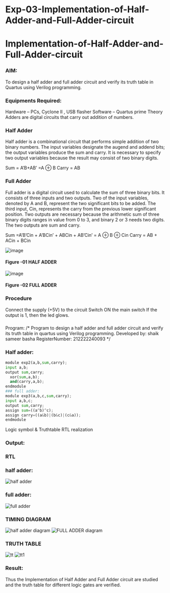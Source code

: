 # Exp-03-Implementation-of-Half-Adder-and-Full-Adder-circuit

# Implementation-of-Half-Adder-and-Full-Adder-circuit
### AIM:
To design a half adder and full adder circuit and verify its truth table in Quartus using Verilog programming.

### Equipments Required:
Hardware – PCs, Cyclone II , USB flasher
Software – Quartus prime
Theory
Adders are digital circuits that carry out addition of numbers.

### Half Adder
Half adder is a combinational circuit that performs simple addition of two binary numbers. The input variables designate the augend and addend bits; the output variables produce the sum and carry. It is necessary to specify two output variables because the result may consist of two binary digits.

Sum = A’B+AB’ =A ⊕ B Carry = AB

### Full Adder
Full adder is a digital circuit used to calculate the sum of three binary bits. It consists of three inputs and two outputs. Two of the input variables, denoted by A and B, represent the two significant bits to be added. The third input, Cin, represents the carry from the previous lower significant position. Two outputs are necessary because the arithmetic sum of three binary digits ranges in value from 0 to 3, and binary 2 or 3 needs two digits. The two outputs are sum and carry.

Sum =A’B’Cin + A’BCin’ + ABCin + AB’Cin’ = A ⊕ B ⊕ Cin Carry = AB + ACin + BCin

 ![image](https://user-images.githubusercontent.com/36288975/163552156-a13e5a56-c638-4110-97d9-8896907c8d25.png)

#### Figure -01 HALF ADDER 


![image](https://user-images.githubusercontent.com/36288975/163552057-b3547877-6d07-45b4-b7e0-bcfebfad9e1d.png)

#### Figure -02 FULL ADDER 

### Procedure

Connect the supply (+5V) to the circuit
Switch ON the main switch
If the output is 1, then the led glows.
### 
Program:
/*
Program to design a half adder and full adder circuit and verify its truth table in quartus using Verilog programming.
Developed by: shaik sameer basha
RegisterNumber:  212222240093
*/
### Half adder:
```python
module exp2(a,b,sum,carry);
input a,b;
output sum,carry;
  xor(sum,a,b);
  and(carry,a,b);
endmodule
### full adder:
module exp3(a,b,c,sum,carry);
input a,b,c;
output sum,carry;
assign sum=((a^b)^c);
assign carry=((a&b)|(b&c)|(c&a));
endmodule
```
Logic symbol & Truthtable
RTL realization

### Output:
### RTL
### half adder:
![half adder](https://github.com/shaikSameerbasha5404/Exp-02-Implementation-of-Half-Adder-and-Full-Adder-circuit/assets/118707756/d00951b0-1f1c-4e70-923b-448ac1ede927)
### full adder:
![full adder](https://github.com/shaikSameerbasha5404/Exp-02-Implementation-of-Half-Adder-and-Full-Adder-circuit/assets/118707756/d070119d-b3ab-49db-b6ea-0badf77640c4)

### TIMING DIAGRAM
![half adder diagram](https://github.com/shaikSameerbasha5404/Exp-02-Implementation-of-Half-Adder-and-Full-Adder-circuit/assets/118707756/0b705e04-dd92-4cf4-9ad3-29e0c28a5687)
![FULL ADDER diagram](https://github.com/shaikSameerbasha5404/Exp-02-Implementation-of-Half-Adder-and-Full-Adder-circuit/assets/118707756/b3239b0e-ebc3-4107-ab08-90273c50fb3f)
### TRUTH TABLE 
![tt](https://github.com/shaikSameerbasha5404/Exp-02-Implementation-of-Half-Adder-and-Full-Adder-circuit/assets/118707756/6458ddcf-bd72-44f2-8fa1-a79265551bcc)
![tt1](https://github.com/shaikSameerbasha5404/Exp-02-Implementation-of-Half-Adder-and-Full-Adder-circuit/assets/118707756/e1bbec02-2607-4fec-816c-152fb49e1798)


### Result:
Thus the Implementation of Half Adder and Full Adder circuit are studied and the truth table for different logic gates are verified.
